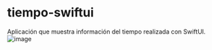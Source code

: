 # tiempo-swiftui
Aplicación que muestra información del tiempo realizada con SwiftUI.   
![image](https://github.com/isthebetadev/tiempo-swiftui/assets/160135386/c406fb23-876d-44ae-9a3f-49945bb9e850)

